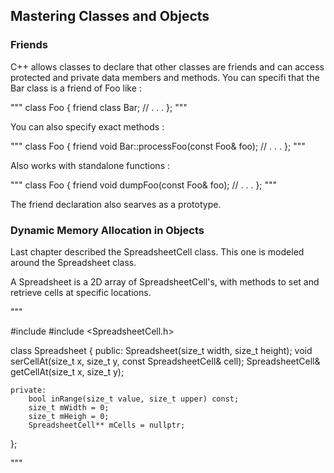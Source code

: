 

## Mastering Classes and Objects


### Friends

C++ allows classes to declare that other classes are friends and can access protected and private data members and methods. You can specifi that the Bar class is a friend of Foo like :

"""
	class Foo {
		friend class Bar;
		// . . .
	};
"""

You can also specify exact methods :

"""
	class Foo {
		friend void Bar::processFoo(const Foo& foo);
		// . . .
	};
"""

Also works with standalone functions :

"""
	class Foo {
		friend void dumpFoo(const Foo& foo);
		// . . .
	};
"""


The friend declaration also searves as a prototype.



### Dynamic Memory Allocation in Objects

Last chapter described the SpreadsheetCell class. This one is modeled around the Spreadsheet class.

A Spreadsheet is a 2D array of SpreadsheetCell's, with methods to set and retrieve cells at specific locations. 


"""

#include <cstddef>
#include <SpreadsheetCell.h>

class Spreadsheet {
	public:
		Spreadsheet(size_t width, size_t height);
		void serCellAt(size_t x, size_t y, const SpreadsheetCell& cell);
		SpreadsheetCell& getCellAt(size_t x, size_t y);
	
	private:
		bool inRange(size_t value, size_t upper) const;
		size_t mWidth = 0;
		size_t mHeigh = 0;
		SpreadsheetCell** mCells = nullptr;
};

"""

